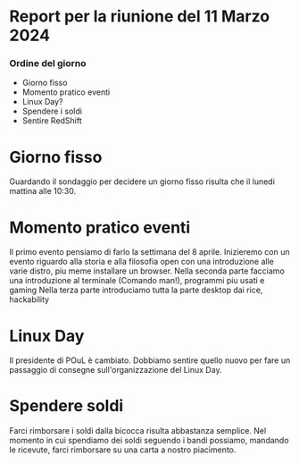 # Report per la riunione del 11 Marzo 2024

### Ordine del giorno
- Giorno fisso
- Momento pratico eventi
- Linux Day?
- Spendere i soldi
- Sentire RedShift

# Giorno fisso
Guardando il sondaggio per decidere un giorno fisso risulta che il lunedi mattina alle 10:30.  

# Momento pratico eventi
Il primo evento pensiamo di farlo la settimana del 8 aprile.
Inizieremo con un evento riguardo alla storia e alla filosofia open con una introduzione alle varie distro, piu meme installare un browser.
Nella seconda parte facciamo una introduzione al terminale (Comando man!),  programmi piu usati e gaming
Nella terza parte introduciamo tutta la parte desktop dai rice, hackability

# Linux Day
Il presidente di POuL è cambiato. Dobbiamo sentire quello nuovo per fare un passaggio di consegne sull'organizzazione del Linux Day. 

# Spendere soldi
Farci rimborsare i soldi dalla bicocca risulta abbastanza semplice. Nel momento in cui spendiamo dei soldi seguendo i bandi possiamo, mandando le ricevute, farci rimborsare su una carta a nostro piacimento. 
